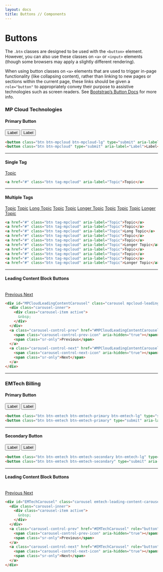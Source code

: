 ```yaml
---
layout: docs
title: Buttons // Components
---
```



# Buttons

The `.btn` classes are designed to be used with the `<button>` element. However, you can also use these classes on `<a>` or `<input>` elements (though some browsers may apply a slightly different rendering).

When using button classes on `<a>` elements that are used to trigger in-page functionality (like collapsing content), rather than linking to new pages or sections within the current page, these links should be given a `role="button"` to appropriately convey their purpose to assistive technologies such as screen readers. See [Bootstrap&rsquo;s Button Docs](https://getbootstrap.com/docs/4.4/components/buttons/) for more info.

### MP Cloud Technologies
#### Primary Button

<button class="btn btn-mpcloud btn-mpcloud-lg" type="submit" aria-label="Label">Label</button>
<button class="btn btn-mpcloud" type="submit" aria-label="Label">Label</button>

```html
<button class="btn btn-mpcloud btn-mpcloud-lg" type="submit" aria-label="Label">Label</button>
<button class="btn btn-mpcloud" type="submit" aria-label="Label">Label</button>
```

----

#### Single Tag

<a href="#" class="btn tag-mpcloud" aria-label="Topic">Topic</a>

```html
<a href="#" class="btn tag-mpcloud" aria-label="Topic">Topic</a>
```

----

#### Multiple Tags

<a href="#" class="btn tag-mpcloud" aria-label="Topic">Topic</a>
<a href="#" class="btn tag-mpcloud" aria-label="Topic">Topic</a>
<a href="#" class="btn tag-mpcloud" aria-label="Topic">Long Topic</a>
<a href="#" class="btn tag-mpcloud" aria-label="Topic">Topic</a>
<a href="#" class="btn tag-mpcloud" aria-label="Topic">Topic</a>
<a href="#" class="btn tag-mpcloud" aria-label="Topic">Longer Topic</a>
<a href="#" class="btn tag-mpcloud" aria-label="Topic">Topic</a>
<a href="#" class="btn tag-mpcloud" aria-label="Topic">Topic</a>
<a href="#" class="btn tag-mpcloud" aria-label="Topic">Topic</a>
<a href="#" class="btn tag-mpcloud" aria-label="Topic">Longer Topic</a>

```html
<a href="#" class="btn tag-mpcloud" aria-label="Topic">Topic</a>
<a href="#" class="btn tag-mpcloud" aria-label="Topic">Topic</a>
<a href="#" class="btn tag-mpcloud" aria-label="Topic">Long Topic</a>
<a href="#" class="btn tag-mpcloud" aria-label="Topic">Topic</a>
<a href="#" class="btn tag-mpcloud" aria-label="Topic">Topic</a>
<a href="#" class="btn tag-mpcloud" aria-label="Topic">Longer Topic</a>
<a href="#" class="btn tag-mpcloud" aria-label="Topic">Topic</a>
<a href="#" class="btn tag-mpcloud" aria-label="Topic">Topic</a>
<a href="#" class="btn tag-mpcloud" aria-label="Topic">Topic</a>
<a href="#" class="btn tag-mpcloud" aria-label="Topic">Longer Topic</a>
```

----

#### Leading Content Block Buttons

<div id="MPCloudLeadingContentCarousel" class="carousel mpcloud-leading-content-carousel slide w-50" data-ride="carousel">
  <div class="carousel-inner">
    <div class="carousel-item active">
      &nbsp;
    </div>
  </div>
  <a class="carousel-control-prev" href="#MPCloudLeadingContentCarousel" role="button" data-slide="prev">
    <span class="carousel-control-prev-icon" aria-hidden="true"></span>
    <span class="sr-only">Previous</span>
  </a>
  <a class="carousel-control-next" href="#MPCloudLeadingContentCarousel" role="button" data-slide="next">
    <span class="carousel-control-next-icon" aria-hidden="true"></span>
    <span class="sr-only">Next</span>
  </a>
</div>

```html
<div id="MPCloudLeadingContentCarousel" class="carousel mpcloud-leading-content-carousel slide w-50" data-ride="carousel">
  <div class="carousel-inner">
    <div class="carousel-item active">
      &nbsp;
    </div>
  </div>
  <a class="carousel-control-prev" href="#MPCloudLeadingContentCarousel" role="button" data-slide="prev">
    <span class="carousel-control-prev-icon" aria-hidden="true"></span>
    <span class="sr-only">Previous</span>
  </a>
  <a class="carousel-control-next" href="#MPCloudLeadingContentCarousel" role="button" data-slide="next">
    <span class="carousel-control-next-icon" aria-hidden="true"></span>
    <span class="sr-only">Next</span>
  </a>
</div>
```

----

### EMTech Billing
#### Primary Button

<button class="btn btn-emtech btn-emtech-primary btn-emtech-lg" type="submit" aria-label="Label">Label</button>
<button class="btn btn-emtech btn-emtech-primary" type="submit" aria-label="Label">Label</button>

```html
<button class="btn btn-emtech btn-emtech-primary btn-emtech-lg" type="submit" aria-label="Label">Label</button>
<button class="btn btn-emtech btn-emtech-primary" type="submit" aria-label="Label">Label</button>
```

----

#### Secondary Button

<button class="btn btn-emtech btn-emtech-secondary btn-emtech-lg" type="submit" aria-label="Label">Label</button>
<button class="btn btn-emtech btn-emtech-secondary" type="submit" aria-label="Label">Label</button>

```html
<button class="btn btn-emtech btn-emtech-secondary btn-emtech-lg" type="submit" aria-label="Label">Label</button>
<button class="btn btn-emtech btn-emtech-secondary" type="submit" aria-label="Label">Label</button>
```

----

#### Leading Content Block Buttons

<div id="EMTechCarousel" class="carousel emtech-leading-content-carousel slide w-50" data-ride="carousel">
  <div class="carousel-inner">
    <div class="carousel-item active">
      &nbsp;
    </div>
  </div>
  <a class="carousel-control-prev" href="#EMTechCarousel" role="button" data-slide="prev">
    <span class="carousel-control-prev-icon" aria-hidden="true"></span>
    <span class="sr-only">Previous</span>
  </a>
  <a class="carousel-control-next" href="#EMTechCarousel" role="button" data-slide="next">
    <span class="carousel-control-next-icon" aria-hidden="true"></span>
    <span class="sr-only">Next</span>
  </a>
</div>

```html
<div id="EMTechCarousel" class="carousel emtech-leading-content-carousel slide w-50" data-ride="carousel">
  <div class="carousel-inner">
    <div class="carousel-item active">
      &nbsp;
    </div>
  </div>
  <a class="carousel-control-prev" href="#EMTechCarousel" role="button" data-slide="prev">
    <span class="carousel-control-prev-icon" aria-hidden="true"></span>
    <span class="sr-only">Previous</span>
  </a>
  <a class="carousel-control-next" href="#EMTechCarousel" role="button" data-slide="next">
    <span class="carousel-control-next-icon" aria-hidden="true"></span>
    <span class="sr-only">Next</span>
  </a>
</div>
```



<!-- ## Button Elements
<a class="btn btn-primary" href="#" role="button">Link</a>
<button class="btn btn-primary" type="submit" aria-label="Label">Button</button>
<input class="btn btn-primary" type="button" value="Input">
<input class="btn btn-primary" type="submit" value="Submit">
<input class="btn btn-primary" type="reset" value="Reset">

```html
<a class="btn btn-primary" href="#" role="button">Link</a>
<button class="btn btn-primary" type="submit" aria-label="Label">Button</button>
<input class="btn btn-primary" type="button" value="Input">
<input class="btn btn-primary" type="submit" value="Submit">
<input class="btn btn-primary" type="reset" value="Reset">
```


## Default Buttons
<button type="button" class="btn btn-primary">Primary</button>
<button type="button" class="btn btn-secondary">Secondary</button>
<button type="button" class="btn btn-tertiary">Tertiary</button>
<button type="button" class="btn btn-success">Success</button>
<button type="button" class="btn btn-danger">Danger</button>
<button type="button" class="btn btn-warning">Warning</button>
<button type="button" class="btn btn-info">Info</button>
<button type="button" class="btn btn-light">Light</button>
<button type="button" class="btn btn-dark">Dark</button>
<button type="button" class="btn btn-link">Link</button>

```html
<button type="button" class="btn btn-primary">Primary</button>
<button type="button" class="btn btn-secondary">Secondary</button>
<button type="button" class="btn btn-tertiary">Tertiary</button>
<button type="button" class="btn btn-success">Success</button>
<button type="button" class="btn btn-danger">Danger</button>
<button type="button" class="btn btn-warning">Warning</button>
<button type="button" class="btn btn-info">Info</button>
<button type="button" class="btn btn-light">Light</button>
<button type="button" class="btn btn-dark">Dark</button>
<button type="button" class="btn btn-link">Link</button>
```

## Outline Buttons

<button type="button" class="btn btn-outline-primary">Primary</button>
<button type="button" class="btn btn-outline-secondary">Secondary</button>
<button type="button" class="btn btn-outline-tertiary">Tertiary</button>
<button type="button" class="btn btn-outline-success">Success</button>
<button type="button" class="btn btn-outline-danger">Danger</button>
<button type="button" class="btn btn-outline-warning">Warning</button>
<button type="button" class="btn btn-outline-info">Info</button>
<button type="button" class="btn btn-outline-light">Light</button>
<button type="button" class="btn btn-outline-dark">Dark</button>

```html
<button type="button" class="btn btn-outline-primary">Primary</button>
<button type="button" class="btn btn-outline-secondary">Secondary</button>
<button type="button" class="btn btn-outline-tertiary">Tertiary</button>
<button type="button" class="btn btn-outline-success">Success</button>
<button type="button" class="btn btn-outline-danger">Danger</button>
<button type="button" class="btn btn-outline-warning">Warning</button>
<button type="button" class="btn btn-outline-info">Info</button>
<button type="button" class="btn btn-outline-light">Light</button>
<button type="button" class="btn btn-outline-dark">Dark</button>
``` -->
